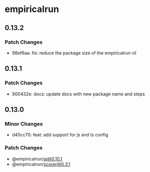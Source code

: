 # empiricalrun

## 0.13.2

### Patch Changes

- 98ef6aa: fix: reduce the package size of the empiricalrun cli

## 0.13.1

### Patch Changes

- 900432e: docs: update docs with new package name and steps

## 0.13.0

### Minor Changes

- d45cc70: feat: add support for js and ts config

### Patch Changes

- @empiricalrun/ai@0.10.1
- @empiricalrun/scorer@0.3.1
